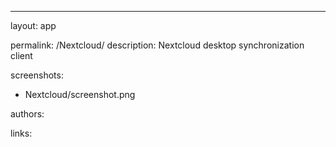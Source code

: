 ---
layout: app

permalink: /Nextcloud/
description: Nextcloud desktop synchronization client

screenshots:
  - Nextcloud/screenshot.png

authors:

links:
